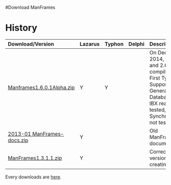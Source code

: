 #Download ManFrames

# History #

| Download/Version | Lazarus | Typhon | Delphi | Description |
|:-----------------|:--------|:-------|:-------|:------------|
| [Manframes1.6.0.1Alpha.zip](https://drive.google.com/file/d/0B2Mi7PJexsARSXFiUGdrTmZ1UUE) | Y | Y |  | On December 2014, FPC 2.7 and 2.6 compiling, First Typhon Support, Generating Databases, IBX really tested, Synchronize not tested |
| [2013-01 ManFrames-docs.zip](https://drive.google.com/file/d/0B2Mi7PJexsARTmRNLXZEbkFsNWs) | Y |  |  | Old ManFrames documentation |
| [ManFrames1.3.1.1.zip](https://drive.google.com/file/d/0B2Mi7PJexsARWG1WWXl1cGpqRms) | Y |  |  | Correct version not creating SQL |

Every downloads are [here](https://drive.google.com/folderview?id=0B2Mi7PJexsARdklxZXozNU56b1E).